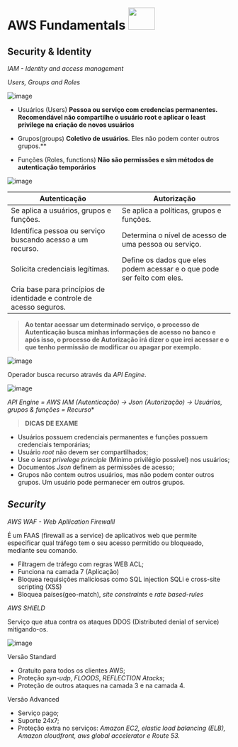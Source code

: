 # AWS Fundamentals  <image src="https://user-images.githubusercontent.com/12403699/234434276-e7cdcab8-c594-47a6-8862-7645e5740a2c.png" width="60" height="50"> 
  
## Security & Identity    

*IAM - Identity and access management*

*Users, Groups and Roles*

![image](https://user-images.githubusercontent.com/12403699/235812460-5190e58a-607f-4b44-85f2-681ae90b2443.png)
  
- Usuários (Users) **Pessoa ou serviço com credencias permanentes. Recomendável não compartilhe o usuário **root** e aplicar o least privilege na criação de novos usuários**

- Grupos(groups) **Coletivo de usuários**. Eles não podem conter outros grupos.**

- Funções (Roles, functions) **Não são permissões e sim métodos de autenticação temporários**

![image](https://user-images.githubusercontent.com/12403699/235812517-3608ffaa-6137-4973-8bc7-97be2400194e.png)   
  
|                     **Autenticação**                                   |                            **Autorização**                               |
| ---------------------------------------------------------------------- | ------------------------------------------------------------------------ |           
| Se aplica a usuários, grupos e funções.                                |  Se aplica a políticas, grupos e funções.                                |
| Identifica pessoa ou serviço buscando acesso a um recurso.             |  Determina o nível de acesso de uma pessoa ou serviço.                   |
| Solicita credenciais legítimas.                                        |  Define os dados que eles podem acessar e o que pode ser feito com eles.  
| Cria base para princípios de identidade e controle de acesso seguros.   
  
> **Ao tentar acessar um determinado serviço, o processo de Autenticação busca minhas informações de acesso no banco e após isso, o processo de Autorização irá dizer o que irei acessar e o que tenho permissão de modificar ou apagar por exemplo.**

![image](https://user-images.githubusercontent.com/12403699/235812543-dbf58bc6-2213-4e09-8d29-862bdd853de8.png)
  
Operador busca recurso através da *API Engine*.
  
![image](https://user-images.githubusercontent.com/12403699/235812582-856f0620-99fe-4de5-a784-d0850730ab16.png)
  
**API Engine* = *AWS IAM* (Autenticação) -> Json (Autorização) -> Usuários, grupos & funções = Recurso**

> **DICAS DE EXAME** &nbsp;
  
- Usuários possuem credenciais permanentes e funções possuem credenciais temporárias;
- Usuário *root* não devem ser compartilhados;
- Use o *least privelege principle* (Mínimo privilégio possível) nos usuários;
- Documentos *Json* definem as permissões de acesso;
- Grupos não contem outros usuários, mas não podem conter outros grupos. Um usuário pode permanecer em outros grupos.


## *Security*

*AWS WAF - Web Apllication Firewalll*

É um FAAS (firewall as a service) de aplicativos web que permite especificar qual tráfego tem o seu acesso permitido ou bloqueado, mediante seu comando.

- Filtragem de tráfego com regras WEB ACL;
- Funciona na camada 7 (Aplicação)
- Bloquea requisições maliciosas como SQL injection SQLi e cross-site scripting (XSS)
- Bloquea países(geo-match), *site constraints* e *rate based-rules*

*AWS SHIELD*

Serviço que atua contra os ataques DDOS (Distributed denial of service) mitigando-os. 
  
![image](https://user-images.githubusercontent.com/12403699/235812628-208a69b8-5280-4429-9a88-b0df22490397.png)

Versão Standard
- Gratuito para todos os clientes AWS;
- Proteção *syn-udp*, *FLOODS*, *REFLECTION Atacks*;
- Proteção de outros ataques na camada 3 e na camada 4.

Versão Advanced 
- Serviço pago; 
- Suporte 24x7;
- Proteção extra no serviços: *Amazon EC2, elastic load balancing (ELB), Amazon cloudfront, aws global accelerator
e Route 53.*
